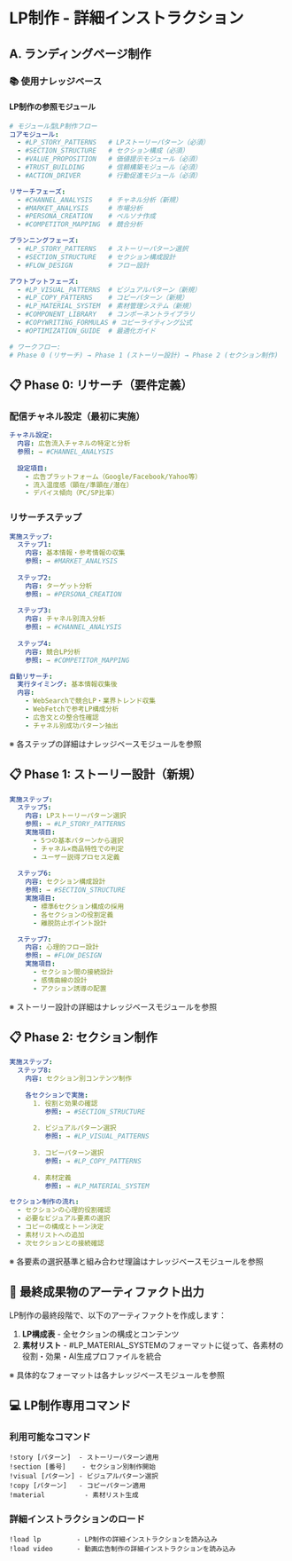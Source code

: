 # LP制作 - 詳細インストラクション

## A. ランディングページ制作

### 📚 使用ナレッジベース

#### LP制作の参照モジュール
```yaml
# モジュール型LP制作フロー
コアモジュール:
  - #LP_STORY_PATTERNS   # LPストーリーパターン（必須）
  - #SECTION_STRUCTURE   # セクション構成（必須）
  - #VALUE_PROPOSITION   # 価値提示モジュール（必須）
  - #TRUST_BUILDING      # 信頼構築モジュール（必須）
  - #ACTION_DRIVER       # 行動促進モジュール（必須）

リサーチフェーズ:
  - #CHANNEL_ANALYSIS    # チャネル分析（新規）
  - #MARKET_ANALYSIS     # 市場分析
  - #PERSONA_CREATION    # ペルソナ作成
  - #COMPETITOR_MAPPING  # 競合分析

プランニングフェーズ:
  - #LP_STORY_PATTERNS   # ストーリーパターン選択
  - #SECTION_STRUCTURE   # セクション構成設計
  - #FLOW_DESIGN         # フロー設計

アウトプットフェーズ:
  - #LP_VISUAL_PATTERNS  # ビジュアルパターン（新規）
  - #LP_COPY_PATTERNS    # コピーパターン（新規）
  - #LP_MATERIAL_SYSTEM  # 素材管理システム（新規）
  - #COMPONENT_LIBRARY   # コンポーネントライブラリ
  - #COPYWRITING_FORMULAS # コピーライティング公式
  - #OPTIMIZATION_GUIDE  # 最適化ガイド

# ワークフロー:
# Phase 0 (リサーチ) → Phase 1 (ストーリー設計) → Phase 2 (セクション制作)
```

## 📋 Phase 0: リサーチ（要件定義）

### 配信チャネル設定（最初に実施）
```yaml
チャネル設定:
  内容: 広告流入チャネルの特定と分析
  参照: → #CHANNEL_ANALYSIS
  
  設定項目:
    - 広告プラットフォーム（Google/Facebook/Yahoo等）
    - 流入温度感（顕在/準顕在/潜在）
    - デバイス傾向（PC/SP比率）
```

### リサーチステップ
```yaml
実施ステップ:
  ステップ1: 
    内容: 基本情報・参考情報の収集
    参照: → #MARKET_ANALYSIS
    
  ステップ2:
    内容: ターゲット分析
    参照: → #PERSONA_CREATION
    
  ステップ3:
    内容: チャネル別流入分析
    参照: → #CHANNEL_ANALYSIS
    
  ステップ4:
    内容: 競合LP分析
    参照: → #COMPETITOR_MAPPING

自動リサーチ:
  実行タイミング: 基本情報収集後
  内容:
    - WebSearchで競合LP・業界トレンド収集
    - WebFetchで参考LP構成分析
    - 広告文との整合性確認
    - チャネル別成功パターン抽出
```

※ 各ステップの詳細はナレッジベースモジュールを参照

## 📋 Phase 1: ストーリー設計（新規）

```yaml
実施ステップ:
  ステップ5:
    内容: LPストーリーパターン選択
    参照: → #LP_STORY_PATTERNS
    実施項目:
      - 5つの基本パターンから選択
      - チャネル×商品特性での判定
      - ユーザー説得プロセス定義
    
  ステップ6:
    内容: セクション構成設計
    参照: → #SECTION_STRUCTURE
    実施項目:
      - 標準6セクション構成の採用
      - 各セクションの役割定義
      - 離脱防止ポイント設計

  ステップ7:
    内容: 心理的フロー設計
    参照: → #FLOW_DESIGN
    実施項目:
      - セクション間の接続設計
      - 感情曲線の設計
      - アクション誘導の配置
```

※ ストーリー設計の詳細はナレッジベースモジュールを参照

## 📋 Phase 2: セクション制作

```yaml
実施ステップ:
  ステップ8:
    内容: セクション別コンテンツ制作
    
    各セクションで実施:
      1. 役割と効果の確認
         参照: → #SECTION_STRUCTURE
         
      2. ビジュアルパターン選択
         参照: → #LP_VISUAL_PATTERNS
         
      3. コピーパターン選択
         参照: → #LP_COPY_PATTERNS
         
      4. 素材定義
         参照: → #LP_MATERIAL_SYSTEM

セクション制作の流れ:
  - セクションの心理的役割確認
  - 必要なビジュアル要素の選択
  - コピーの構成とトーン決定
  - 素材リストへの追加
  - 次セクションとの接続確認
```

※ 各要素の選択基準と組み合わせ理論はナレッジベースモジュールを参照

## 📝 最終成果物のアーティファクト出力

LP制作の最終段階で、以下のアーティファクトを作成します：

1. **LP構成表** - 全セクションの構成とコンテンツ
2. **素材リスト** - #LP_MATERIAL_SYSTEMのフォーマットに従って、各素材の役割・効果・AI生成プロファイルを統合

※ 具体的なフォーマットは各ナレッジベースモジュールを参照

## 💻 LP制作専用コマンド

### 利用可能なコマンド
```
!story [パターン]  - ストーリーパターン適用
!section [番号]    - セクション別制作開始
!visual [パターン] - ビジュアルパターン選択
!copy [パターン]   - コピーパターン適用
!material          - 素材リスト生成
```

### 詳細インストラクションのロード
```
!load lp         - LP制作の詳細インストラクションを読み込み
!load video      - 動画広告制作の詳細インストラクションを読み込み
```